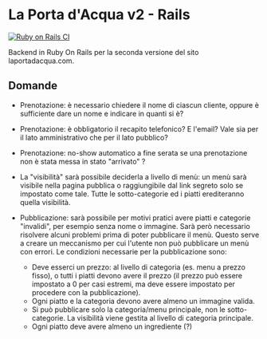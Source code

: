# La Porta d'Acqua v2 - Rails

[![Ruby on Rails CI](https://github.com/kirpachov/lpda2-rails/actions/workflows/rubyonrails.yml/badge.svg?branch=develop)](https://github.com/kirpachov/lpda2-rails/actions/workflows/rubyonrails.yml)

Backend in Ruby On Rails per la seconda versione del sito laportadacqua.com.

## Domande

- Prenotazione: è necessario chiedere il nome di ciascun cliente, oppure è sufficiente dare un nome e indicare in quanti si è?
- Prenotazione: è obbligatorio il recapito telefonico? E l'email? Vale sia per il lato amministrativo che per il lato pubblico?
- Prenotazione: no-show automatico a fine serata se una prenotazione non è stata messa in stato "arrivato" ?

- La "visibilità" sarà possibile deciderla a livello di menù: un menù sarà visibile nella pagina pubblica o
  raggiungibile dal link segreto solo se impostato come tale. Tutte le sotto-categorie ed i piatti erediteranno quella
  visibilità.

- Pubblicazione: sarà possibile per motivi pratici avere piatti e categorie "invalidi", per esempio senza nome o
  immagine. Sarà però necessario risolvere alcuni problemi prima di poter pubblicare il menù. Questo serve a creare un
  meccanismo per cui l'utente non può pubblicare un menù con errori. Le condizioni necessarie per la pubblicazione sono:
  - Deve esserci un prezzo: al livello di categoria (es. menu a prezzo fisso), o tutti i piatti devono avere il prezzo (il prezzo può essere impostato a 0 per casi estremi, ma deve essere impostato per procedere con la pubblicazione).
  - Ogni piatto e la categoria devono avere almeno un immagine valida.
  - Si può pubblicare solo la categoria/menu principale, non le sotto-categorie. La visibilità viene gestita al livello di categoria principale.
  - Ogni piatto deve avere almeno un ingrediente (?)